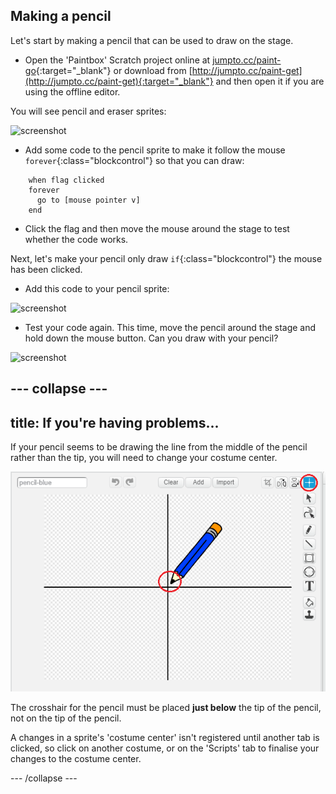 ## Making a pencil

Let's start by making a pencil that can be used to draw on the stage.

+ Open the 'Paintbox' Scratch project online at [jumpto.cc/paint-go](http://jumpto.cc/paint-go){:target="_blank"} or download from [http://jumpto.cc/paint-get](http://jumpto.cc/paint-get){:target="_blank"} and then open it if you are using the offline editor.

You will see pencil and eraser sprites:

![screenshot](images/paint-starter.png)

+ Add some code to the pencil sprite to make it follow the mouse `forever`{:class="blockcontrol"} so that you can draw:

```blocks
	when flag clicked
	forever
	  go to [mouse pointer v]
	end
```

+ Click the flag and then move the mouse around the stage to test whether the code works.

Next, let's make your pencil only draw `if`{:class="blockcontrol"} the mouse has been clicked.

+ Add this code to your pencil sprite:

![screenshot](images/paint-pencil-draw-code.png)

+ Test your code again. This time, move the pencil around the stage and hold down the mouse button. Can you draw with your pencil?

![screenshot](images/paint-draw.png)

--- collapse ---
---
title: If you're having problems...
---
If your pencil seems to be drawing the line from the middle of the pencil rather than the tip, you will need to change your costume center.

![Costume center](images/costume-center.png)

The crosshair for the pencil must be placed **just below** the tip of the pencil, not on the tip of the pencil.

A changes in a sprite's 'costume center' isn't registered until another tab is clicked, so click on another costume, or on the 'Scripts' tab to finalise your changes to the costume center.

--- /collapse ---
